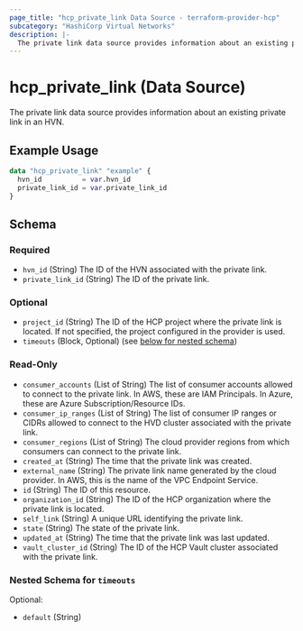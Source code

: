 ```yaml
---
page_title: "hcp_private_link Data Source - terraform-provider-hcp"
subcategory: "HashiCorp Virtual Networks"
description: |-
  The private link data source provides information about an existing private link in an HVN.
---
```


# hcp_private_link (Data Source)

The private link data source provides information about an existing private link in an HVN.

## Example Usage

```terraform
data "hcp_private_link" "example" {
  hvn_id          = var.hvn_id
  private_link_id = var.private_link_id
}
```

<!-- schema generated by tfplugindocs -->
## Schema

### Required

- `hvn_id` (String) The ID of the HVN associated with the private link.
- `private_link_id` (String) The ID of the private link.

### Optional

- `project_id` (String) The ID of the HCP project where the private link is located. If not specified, the project configured in the provider is used.
- `timeouts` (Block, Optional) (see [below for nested schema](#nestedblock--timeouts))

### Read-Only

- `consumer_accounts` (List of String) The list of consumer accounts allowed to connect to the private link. In AWS, these are IAM Principals. In Azure, these are Azure Subscription/Resource IDs.
- `consumer_ip_ranges` (List of String) The list of consumer IP ranges or CIDRs allowed to connect to the HVD cluster associated with the private link.
- `consumer_regions` (List of String) The cloud provider regions from which consumers can connect to the private link.
- `created_at` (String) The time that the private link was created.
- `external_name` (String) The private link name generated by the cloud provider. In AWS, this is the name of the VPC Endpoint Service.
- `id` (String) The ID of this resource.
- `organization_id` (String) The ID of the HCP organization where the private link is located.
- `self_link` (String) A unique URL identifying the private link.
- `state` (String) The state of the private link.
- `updated_at` (String) The time that the private link was last updated.
- `vault_cluster_id` (String) The ID of the HCP Vault cluster associated with the private link.

<a id="nestedblock--timeouts"></a>
### Nested Schema for `timeouts`

Optional:

- `default` (String)

